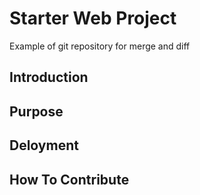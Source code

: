 # Starter Web Project

Example of git repository for merge and diff

## Introduction

## Purpose

## Deloyment

## How To Contribute